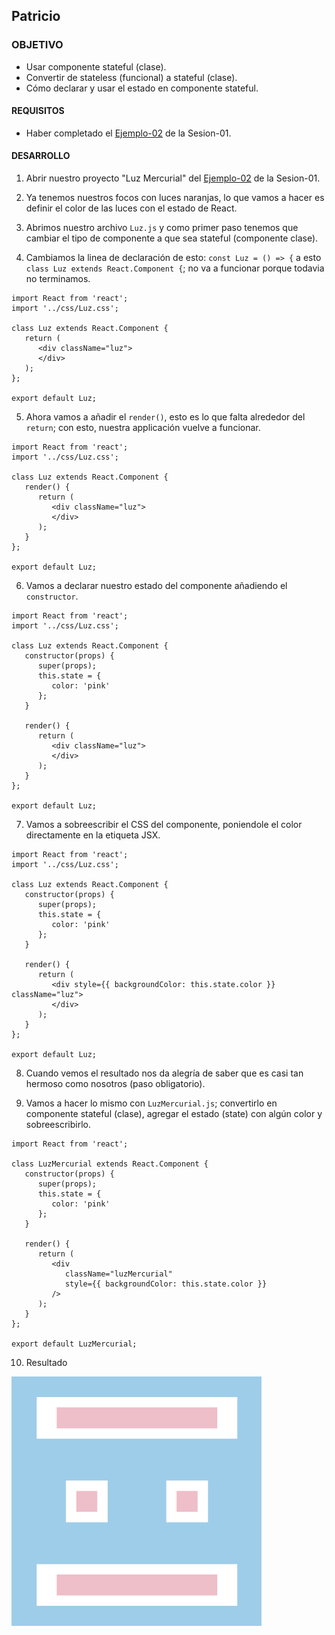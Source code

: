 ## Patricio

### OBJETIVO 
- Usar componente stateful (clase).
- Convertir de stateless (funcional) a stateful (clase).
- Cómo declarar y usar el estado en componente stateful.

#### REQUISITOS
- Haber completado el [Ejemplo-02](../../Sesion-01/Ejemplo-02) de la Sesion-01.

#### DESARROLLO

1. Abrir nuestro proyecto "Luz Mercurial" del [Ejemplo-02](../../Sesion-01/Ejemplo-02) de la Sesion-01.

2. Ya tenemos nuestros focos con luces naranjas, lo que vamos a hacer es definir el color de las luces con el estado de React.

3. Abrimos nuestro archivo `Luz.js` y como primer paso tenemos que cambiar el tipo de componente a que sea stateful (componente clase).

4. Cambiamos la linea de declaración de esto: `const Luz = () => {` a esto `class Luz extends React.Component {`; no va a funcionar porque todavia no terminamos.
```
import React from 'react';
import '../css/Luz.css';

class Luz extends React.Component {
   return (
      <div className="luz">
      </div>
   );
};

export default Luz;
```

5. Ahora vamos a añadir el `render()`, esto es lo que falta alrededor del `return`; con esto, nuestra applicación vuelve a funcionar.
```
import React from 'react';
import '../css/Luz.css';

class Luz extends React.Component {
   render() {
      return (
         <div className="luz">
         </div>
      );
   }
};

export default Luz;
``` 

6. Vamos a declarar nuestro estado del componente añadiendo el `constructor`.
```
import React from 'react';
import '../css/Luz.css';

class Luz extends React.Component {
   constructor(props) {
      super(props);
      this.state = {
         color: 'pink'
      };
   }

   render() {
      return (
         <div className="luz">
         </div>
      );
   }
};

export default Luz;
```

7. Vamos a sobreescribir el CSS del componente, poniendole el color directamente en la etiqueta JSX.
```
import React from 'react';
import '../css/Luz.css';

class Luz extends React.Component {
   constructor(props) {
      super(props);
      this.state = {
         color: 'pink'
      };
   }

   render() {
      return (
         <div style={{ backgroundColor: this.state.color }} className="luz">
         </div>
      );
   }
};

export default Luz;
```

8. Cuando vemos el resultado nos da alegría de saber que es casi tan hermoso como nosotros (paso obligatorio).

9. Vamos a hacer lo mismo con `LuzMercurial.js`; convertirlo en componente stateful (clase), agregar el estado (state) con algún color y sobreescribirlo.
```
import React from 'react';

class LuzMercurial extends React.Component {
   constructor(props) {
      super(props);
      this.state = {
         color: 'pink'
      };
   }

   render() {
      return (
         <div
            className="luzMercurial"
            style={{ backgroundColor: this.state.color }}
         />
      );
   }
};

export default LuzMercurial;
```

10. Resultado
<img src="./public/resultado.png" width="400">
